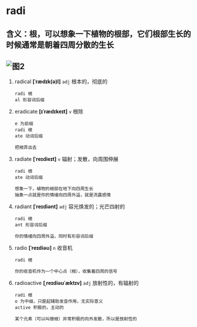 # radi

## 含义：根，可以想象一下植物的根部，它们根部生长的时候通常是朝着四周分散的生长

## ![图2](http://120.25.124.101:9111/EImages/radi.png)

1. radical **[ˈrædɪk(ə)l]** `adj` 根本的，彻底的

   ```
   radi 根
   al 形容词后缀
   ```

2. eradicate **[ɪˈrædɪkeɪt]** `v` 根除

   ```
   e 为前缀
   radi 根
   ate 动词后缀

   把根弄出去
   ```

3. radiate **[ˈreɪdieɪt]** `v` 辐射；发散，向周围伸展

   ```
   radi 根
   ate 动词后缀

   想象一下，植物的根部在地下向四周生长
   抽象一点就是你的情绪向四周外溢，就是流露感情
   ```

4. radiant **[ˈreɪdiənt]** `adj` 容光焕发的；光芒四射的

   ```
   radi 根
   ant 形容词后缀

   你的情绪向四周外溢，同时有形容词后缀
   ```

5. radio **[ˈreɪdiəʊ]** `n` 收音机

   ```
   radi 根

   你的收音机作为一个中心点（根），收集着四周的信号
   ```

6. radioactive **[ˌreɪdiəʊˈæktɪv]** `adj` 放射性的，有辐射的

   ```
   radi 根
   o 为中缀，只是起辅助发音作用，无实际意义
   active 积极的，主动的

   某个元素（可以叫做根）非常积极的向外发散，所以是放射性的
   ```
